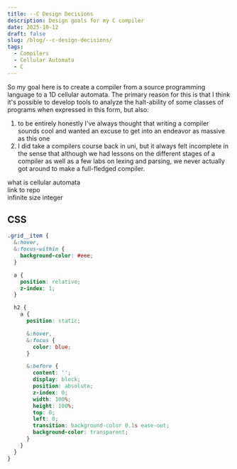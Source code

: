 ```yaml
---
title: --C Design Decisions
description: Design goals for my C compiler
date: 2025-10-12
draft: false
slug: /blog/--c-design-decisions/
tags:
  - Compilers
  - Cellular Automata
  - C
---
```


So my goal here is to create a compiler from a source programming language
to a 1D cellular automata. The primary reason for this is that I think it's possible
to develop tools to analyze the halt-ability of some classes of programs
when expressed in this form, but also:

1. to be entirely honestly I've always
   thought that writing a compiler sounds cool and wanted an excuse to
   get into an endeavor as massive as this one
2. I did take a compilers course back in uni, but it always felt incomplete
   in the sense that although we had lessons on the different stages of a
   compiler as well as a few labs on lexing and parsing,
   we never actually got around to make a full-fledged compiler.

what is cellular automata
<br/>
link to repo
<br/>
infinite size integer

## CSS

```css
.grid__item {
  &:hover,
  &:focus-within {
    background-color: #eee;
  }

  a {
    position: relative;
    z-index: 1;
  }

  h2 {
    a {
      position: static;

      &:hover,
      &:focus {
        color: blue;
      }

      &:before {
        content: '';
        display: block;
        position: absolute;
        z-index: 0;
        width: 100%;
        height: 100%;
        top: 0;
        left: 0;
        transition: background-color 0.1s ease-out;
        background-color: transparent;
      }
    }
  }
}
```
